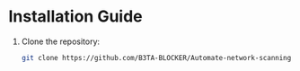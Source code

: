 # Installation Guide

1. Clone the repository:
   ```bash
   git clone https://github.com/B3TA-BLOCKER/Automate-network-scanning.git
```